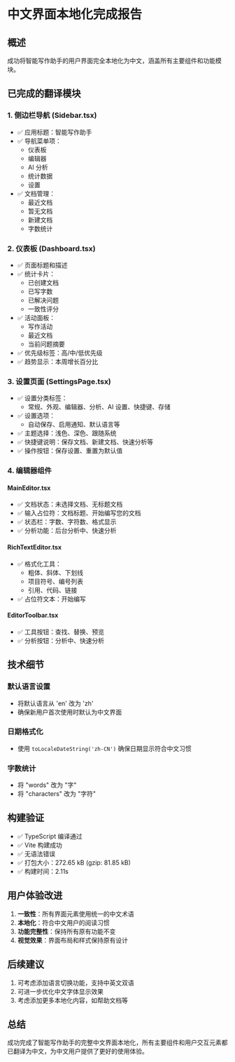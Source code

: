 # 中文界面本地化完成报告

## 概述
成功将智能写作助手的用户界面完全本地化为中文，涵盖所有主要组件和功能模块。

## 已完成的翻译模块

### 1. 侧边栏导航 (Sidebar.tsx)
- ✅ 应用标题：智能写作助手
- ✅ 导航菜单项：
  - 仪表板
  - 编辑器
  - AI 分析
  - 统计数据
  - 设置
- ✅ 文档管理：
  - 最近文档
  - 暂无文档
  - 新建文档
  - 字数统计

### 2. 仪表板 (Dashboard.tsx)
- ✅ 页面标题和描述
- ✅ 统计卡片：
  - 已创建文档
  - 已写字数
  - 已解决问题
  - 一致性评分
- ✅ 活动面板：
  - 写作活动
  - 最近文档
  - 当前问题摘要
- ✅ 优先级标签：高/中/低优先级
- ✅ 趋势显示：本周增长百分比

### 3. 设置页面 (SettingsPage.tsx)
- ✅ 设置分类标签：
  - 常规、外观、编辑器、分析、AI 设置、快捷键、存储
- ✅ 设置选项：
  - 自动保存、启用通知、默认语言等
- ✅ 主题选择：浅色、深色、跟随系统
- ✅ 快捷键说明：保存文档、新建文档、快速分析等
- ✅ 操作按钮：保存设置、重置为默认值

### 4. 编辑器组件
#### MainEditor.tsx
- ✅ 文档状态：未选择文档、无标题文档
- ✅ 输入占位符：文档标题、开始编写您的文档
- ✅ 状态栏：字数、字符数、格式显示
- ✅ 分析功能：后台分析中、快速分析

#### RichTextEditor.tsx
- ✅ 格式化工具：
  - 粗体、斜体、下划线
  - 项目符号、编号列表
  - 引用、代码、链接
- ✅ 占位符文本：开始编写

#### EditorToolbar.tsx
- ✅ 工具按钮：查找、替换、预览
- ✅ 分析按钮：分析中、快速分析

## 技术细节

### 默认语言设置
- 将默认语言从 'en' 改为 'zh'
- 确保新用户首次使用时默认为中文界面

### 日期格式化
- 使用 `toLocaleDateString('zh-CN')` 确保日期显示符合中文习惯

### 字数统计
- 将 "words" 改为 "字"
- 将 "characters" 改为 "字符"

## 构建验证
- ✅ TypeScript 编译通过
- ✅ Vite 构建成功
- ✅ 无语法错误
- ✅ 打包大小：272.65 kB (gzip: 81.85 kB)
- ✅ 构建时间：2.11s

## 用户体验改进
1. **一致性**：所有界面元素使用统一的中文术语
2. **本地化**：符合中文用户的阅读习惯
3. **功能完整性**：保持所有原有功能不变
4. **视觉效果**：界面布局和样式保持原有设计

## 后续建议
1. 可考虑添加语言切换功能，支持中英文双语
2. 可进一步优化中文字体显示效果
3. 考虑添加更多本地化内容，如帮助文档等

## 总结
成功完成了智能写作助手的完整中文界面本地化，所有主要组件和用户交互元素都已翻译为中文，为中文用户提供了更好的使用体验。